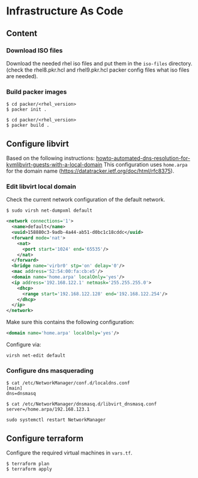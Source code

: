 # Infrastructure As Code

## Content
### Download ISO files
Download the needed rhel iso files and put them in the `iso-files` directory.
(check the rhel8.pkr.hcl and rhel9.pkr.hcl packer config files what iso files are needed).

### Build packer images

``` shell
$ cd packer/<rhel_version>
$ packer init .
```

``` shell
$ cd packer/<rhel_version>
$ packer build .
```

## Configure libvirt

Based on the following instructions: [howto-automated-dns-resolution-for-kvmlibvirt-guests-with-a-local-domain](https://liquidat.wordpress.com/2017/03/03/howto-automated-dns-resolution-for-kvmlibvirt-guests-with-a-local-domain/)
This configuration uses `home.arpa` for the domain name (https://datatracker.ietf.org/doc/html/rfc8375).

### Edit libvirt local domain

Check the current network configuration of the default network.

``` shell
$ sudo virsh net-dumpxml default
```

``` xml
<network connections='1'>
  <name>default</name>
  <uuid>158880c3-9adb-4a44-ab51-d0bc1c18cddc</uuid>
  <forward mode='nat'>
    <nat>
      <port start='1024' end='65535'/>
    </nat>
  </forward>
  <bridge name='virbr0' stp='on' delay='0'/>
  <mac address='52:54:00:fa:cb:e5'/>
  <domain name='home.arpa' localOnly='yes'/>
  <ip address='192.168.122.1' netmask='255.255.255.0'>
    <dhcp>
      <range start='192.168.122.128' end='192.168.122.254'/>
    </dhcp>
  </ip>
</network>
```

Make sure this contains the following configuration:

``` xml
<domain name='home.arpa' localOnly='yes'/>
```

Configure via:

``` shell
virsh net-edit default
```

### Configure dns masquerading

``` shell
$ cat /etc/NetworkManager/conf.d/localdns.conf 
[main]
dns=dnsmasq
```

``` shell
$ cat /etc/NetworkManager/dnsmasq.d/libvirt_dnsmasq.conf
server=/home.arpa/192.168.123.1
```

``` shell
sudo systemctl restart NetworkManager
```

## Configure terraform
Configure the required virtual machines in `vars.tf`.

``` shell
$ terraform plan
$ terraform apply
```
